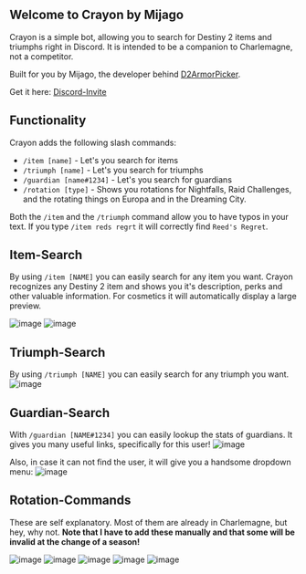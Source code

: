 ## Welcome to Crayon by Mijago
Crayon is a simple bot, allowing you to search for Destiny 2 items and triumphs right in Discord.
It is intended to be a companion to Charlemagne, not a competitor. 

Built for you by Mijago, the developer behind [D2ArmorPicker](https://d2armorpicker.com).

Get it here: [Discord-Invite](http://bot.d2armorpicker.com)

## Functionality
Crayon adds the following slash commands:
- `/item [name]` - Let's you search for items
- `/triumph [name]` - Let's you search for triumphs
- `/guardian [name#1234]` - Let's you search for guardians
- `/rotation [type]`  - Shows you rotations for Nightfalls, Raid Challenges, and the rotating things on Europa and in the Dreaming City.

Both the `/item` and the `/triumph` command allow you to have typos in your text. If you type `/item reds regrt` it will correctly find `Reed's Regret`.

## Item-Search
By using `/item [NAME]` you can easily search for any item you want.
Crayon recognizes any Destiny 2 item and shows you it's description, perks and other valuable information.
For cosmetics it will automatically display a large preview.

![image](https://user-images.githubusercontent.com/3903469/149001831-160b2e88-e906-4095-9bf3-5591bf399215.png) ![image](https://user-images.githubusercontent.com/3903469/149001867-688f0464-2655-43cb-addb-925263730945.png)

## Triumph-Search
By using `/triumph [NAME]` you can easily search for any triumph you want.
![image](https://user-images.githubusercontent.com/3903469/149002062-1464abae-27e8-4851-bcc2-ac0d54a36bdc.png)

## Guardian-Search
With `/guardian [NAME#1234]` you can easily lookup the stats of guardians. It gives you many useful links, specifically for this user!
![image](https://user-images.githubusercontent.com/3903469/151126171-ed76b95f-ab91-4dd1-a3a4-1b9e65a1f9e4.png)

Also, in case it can not find the user, it will give you a handsome dropdown menu:
![image](https://user-images.githubusercontent.com/3903469/151126286-ff268a26-3668-4e6a-a1d1-88cc11800bad.png)



## Rotation-Commands
These are self explanatory. Most of them are already in Charlemagne, but hey, why not. **Note that I have to add these manually and that some will be invalid at the change of a season!**

![image](https://user-images.githubusercontent.com/3903469/149002175-f3f735ff-ffe5-452f-aeea-83921559a521.png)
![image](https://user-images.githubusercontent.com/3903469/149002200-3e9cad7e-140b-433a-870e-864cf9a1750f.png)
![image](https://user-images.githubusercontent.com/3903469/149002218-0228f4fd-fbf1-4185-8903-c61ecefc2b1b.png)
![image](https://user-images.githubusercontent.com/3903469/149002235-35004711-1177-4113-9315-17d6a37a3bbd.png)
![image](https://user-images.githubusercontent.com/3903469/149002321-926142fc-4c65-4585-905c-1f8cdeffc5d5.png)

